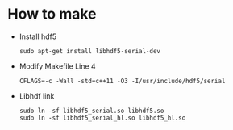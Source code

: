 # How to make

- Install hdf5

      sudo apt-get install libhdf5-serial-dev

- Modify Makefile Line 4

      CFLAGS=-c -Wall -std=c++11 -O3 -I/usr/include/hdf5/serial
      
- Libhdf link
      
      sudo ln -sf libhdf5_serial.so libhdf5.so
      sudo ln -sf libhdf5_serial_hl.so libhdf5_hl.so
